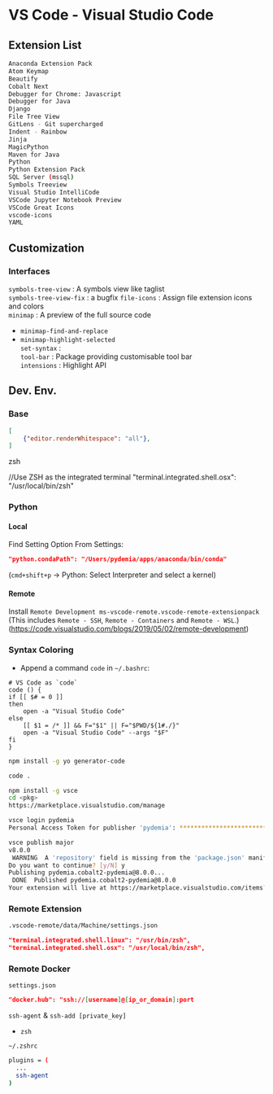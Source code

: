 # VS Code - Visual Studio Code

## Extension List

```sh
Anaconda Extension Pack
Atom Keymap
Beautify
Cobalt Next
Debugger for Chrome: Javascript
Debugger for Java
Django
File Tree View
GitLens - Git supercharged
Indent - Rainbow
Jinja
MagicPython
Maven for Java
Python
Python Extension Pack
SQL Server (mssql)
Symbols Treeview
Visual Studio IntelliCode
VSCode Jupyter Notebook Preview
VSCode Great Icons
vscode-icons
YAML
```



## Customization

### Interfaces
`symbols-tree-view` : A symbols view like taglist  
`symbols-tree-view-fix` : a bugfix
`file-icons` : Assign file extension icons and colors  
`minimap` : A preview of the full source code  
  - `minimap-find-and-replace`  
  - `minimap-highlight-selected`  
`set-syntax` :   
`tool-bar` : Package providing customisable tool bar  
`intensions` : Highlight API  


## Dev. Env.

### Base

```json
[
    {"editor.renderWhitespace": "all"},
]
```
zsh

//Use ZSH as the integrated terminal
"terminal.integrated.shell.osx": "/usr/local/bin/zsh"

### Python

#### Local
Find Setting Option From Settings:
```json
"python.condaPath": "/Users/pydemia/apps/anaconda/bin/conda"
```

(`cmd+shift+p` -> Python: Select Interpreter and select a kernel)

#### Remote

Install `Remote Development
ms-vscode-remote.vscode-remote-extensionpack
`
(This includes `Remote - SSH`, `Remote - Containers` and `Remote - WSL`.)
(https://code.visualstudio.com/blogs/2019/05/02/remote-development)


### Syntax Coloring

* Append a command `code` in `~/.bashrc`:
```vim
# VS Code as `code`
code () {
if [[ $# = 0 ]]
then
    open -a "Visual Studio Code"
else
    [[ $1 = /* ]] && F="$1" || F="$PWD/${1#./}"
    open -a "Visual Studio Code" --args "$F"
fi
}
```

```sh
npm install -g yo generator-code
```

```sh
code .
```

```sh
npm install -g vsce
cd <pkg>
https://marketplace.visualstudio.com/manage

```

```sh
vsce login pydemia
Personal Access Token for publisher 'pydemia': ****************************************************
```

```sh
vsce publish major
v8.0.0
 WARNING  A 'repository' field is missing from the 'package.json' manifest file.
Do you want to continue? [y/N] y
Publishing pydemia.cobalt2-pydemia@8.0.0...
 DONE  Published pydemia.cobalt2-pydemia@8.0.0
Your extension will live at https://marketplace.visualstudio.com/items?itemName=pydemia.cobalt2-pydemia (might take a few seconds for it to show up).
```

### Remote Extension

```sh
.vscode-remote/data/Machine/settings.json
```

```json
"terminal.integrated.shell.linux": "/usr/bin/zsh",
"terminal.integrated.shell.osx": "/usr/local/bin/zsh",
```


### Remote Docker

`settings.json`

```json
"docker.hub": "ssh://[username]@[ip_or_domain]:port
```

`ssh-agent` & `ssh-add [private_key]`

* `zsh`

`~/.zshrc`

```sh
plugins = (
  ...
  ssh-agent
)
```
